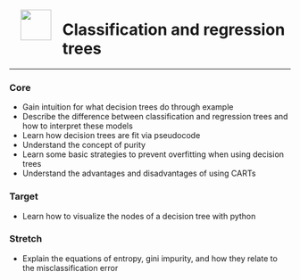 <img src="http://imgur.com/1ZcRyrc.png" style="float: left; margin: 20px; height: 55px">

# Classification and regression trees

---

### Core
- Gain intuition for what decision trees do through example
- Describe the difference between classification and regression trees and how to interpret these models
- Learn how decision trees are fit via pseudocode
- Understand the concept of purity
- Learn some basic strategies to prevent overfitting when using decision trees
- Understand the advantages and disadvantages of using CARTs

### Target
- Learn how to visualize the nodes of a decision tree with python

### Stretch
- Explain the equations of entropy, gini impurity, and how they relate to the misclassification error
